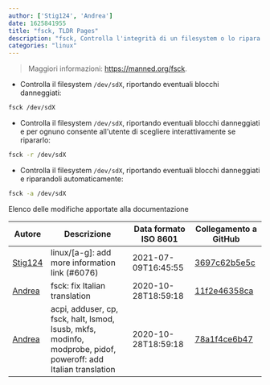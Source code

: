 ```yaml
---
author: ['Stig124', 'Andrea']
date: 1625841955
title: "fsck, TLDR Pages"
description: "fsck, Controlla l'integrità di un filesystem o lo ripara. Il filesystem non dev'essere montato al momento in cui il comando viene eseguito."
categories: "linux"
---
```

> Maggiori informazioni: <https://manned.org/fsck>.

- Controlla il filesystem `/dev/sdX`, riportando eventuali blocchi danneggiati:

```bash
fsck /dev/sdX
```

- Controlla il filesystem `/dev/sdX`, riportando eventuali blocchi danneggiati e per ognuno consente all'utente di scegliere interattivamente se ripararlo:

```bash
fsck -r /dev/sdX
```

- Controlla il filesystem `/dev/sdX`, riportando eventuali blocchi danneggiati e riparandoli automaticamente:

```bash
fsck -a /dev/sdX
```
Elenco delle modifiche apportate alla documentazione


Autore | Descrizione | Data formato ISO 8601 | Collegamento a GitHub
------|-----|-----|-----
[Stig124](mailto:stigpro@outlook.fr) | linux/[a-g]: add more information link (#6076) | 2021-07-09T16:45:55 | [3697c62b5e5c](https://github.com/tldr-pages/tldr/commit/3697c62b5e5cd9bae7a99c591cb81d1ddcfbf792)
[Andrea](mailto:agnophi@gmail.com) | fsck: fix Italian translation | 2020-10-28T18:59:18 | [11f2e46358ca](https://github.com/tldr-pages/tldr/commit/11f2e46358ca2f158cd79546d0b0d79d1d628da2)
[Andrea](mailto:agnophi@gmail.com) | acpi, adduser, cp, fsck, halt, lsmod, lsusb, mkfs, modinfo, modprobe, pidof, poweroff: add Italian translation | 2020-10-28T18:59:18 | [78a1f4ce6b47](https://github.com/tldr-pages/tldr/commit/78a1f4ce6b4737c3049ec89305ab9a6f1ba54601)

